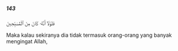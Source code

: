##### 143

<span class="ayah">فَلَوْلَآ أَنَّهُۥ كَانَ مِنَ ٱلْمُسَبِّحِينَ</span>

<span class="ayah_translation">Maka kalau sekiranya dia tidak termasuk orang-orang yang banyak mengingat Allah,</span>
